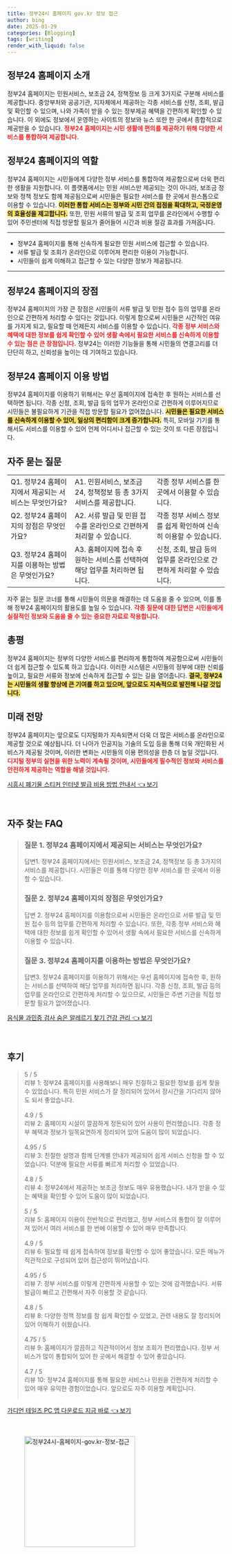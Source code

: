 ```yaml
---
title: 정부24시 홈페이지 gov.kr 정보 접근
author: bing
date: 2025-01-29
categories: [Blogging]
tags: [writing]
render_with_liquid: false
---
```



<h2 id='정부24 홈페이지 소개'>정부24 홈페이지 소개</h2>

<p>정부24 홈페이지는 민원서비스, 보조금 24, 정책정보 등 크게 3가지로 구분해 서비스를 제공합니다. 중앙부처와 공공기관, 지자체에서 제공하는 각종 서비스를 신청, 조회, 발급 및 확인할 수 있으며, 나와 가족이 받을 수 있는 정부제공 혜택을 간편하게 확인할 수 있습니다. 이 외에도 정보에서 운영하는 사이트의 정보와 뉴스 또한 한 곳에서 종합적으로 제공받을 수 있습니다. <b><span style="color: #ee2323;">정부24 홈페이지는 시민 생활에 편의를 제공하기 위해 다양한 서비스를 통합하여 제공합니다.</span></b></p>

<h2 id='정부24 홈페이지의 역할'>정부24 홈페이지의 역할</h2>

<p>정부24 홈페이지는 시민들에게 다양한 정부 서비스를 통합하여 제공함으로써 더욱 편리한 생활을 지원합니다. 이 플랫폼에서는 민원 서비스만 제공되는 것이 아니라, 보조금 정보와 정책 정보도 함께 제공됨으로써 시민들은 필요한 서비스를 한 곳에서 원스톱으로 이용할 수 있습니다. <b><span style="background-color: #ffe066;">이러한 통합 서비스는 정부와 시민 간의 접점을 확대하고, 국정운영의 효율성을 제고합니다.</span></b> 또한, 민원 서류의 발급 및 조회 업무를 온라인에서 수행할 수 있어 주민센터에 직접 방문할 필요가 줄어들어 시간과 비용 절감 효과를 가져옵니다.</p>

<hr />

<ul>
    <li>정부24 홈페이지를 통해 신속하게 필요한 민원 서비스에 접근할 수 있습니다.</li>
    <li>서류 발급 및 조회가 온라인으로 이루어져 편리한 이용이 가능합니다.</li>
    <li>시민들이 쉽게 이해하고 접근할 수 있는 다양한 정보가 제공됩니다.</li>
</ul>

<hr />

<h2 id='정부24 홈페이지의 장점'>정부24 홈페이지의 장점</h2>

<p>정부24 홈페이지의 가장 큰 장점은 시민들이 서류 발급 및 민원 접수 등의 업무를 온라인으로 간편하게 처리할 수 있다는 것입니다. 이렇게 함으로써 시민들은 시간적인 여유를 가지게 되고, 필요할 때 언제든지 서비스를 이용할 수 있습니다. <b><span style="color: #ee2323;">각종 정부 서비스와 혜택에 대한 정보를 쉽게 확인할 수 있어 생활 속에서 필요한 서비스를 신속하게 이용할 수 있는 점은 큰 장점입니다.</span></b> 정부24는 이러한 기능들을 통해 시민들의 연결고리를 더 단단히 하고, 신뢰성을 높이는 데 기여하고 있습니다.</p>

<h2 id='정부24 홈페이지 이용 방법'>정부24 홈페이지 이용 방법</h2>

<p>정부24 홈페이지를 이용하기 위해서는 우선 홈페이지에 접속한 후 원하는 서비스를 선택하면 됩니다. 각종 신청, 조회, 발급 등의 업무가 온라인으로 간편하게 이루어지므로 시민들은 불필요하게 기관을 직접 방문할 필요가 없어졌습니다. <b><span style="background-color: #ffe066;">시민들은 필요한 서비스를 신속하게 이용할 수 있어, 일상의 편리함이 크게 증가합니다.</span></b> 특히, 모바일 기기를 통해서도 서비스를 이용할 수 있어 언제 어디서나 접근할 수 있는 것이 또 다른 장점입니다.</p>

<h2 id='자주 묻는 질문'>자주 묻는 질문</h2>

<table>
    <tr>
        <td>Q1. 정부24 홈페이지에서 제공되는 서비스는 무엇인가요?</td>
        <td>A1. 민원서비스, 보조금 24, 정책정보 등 총 3가지 서비스를 제공합니다.</td>
        <td>각종 정부 서비스를 한 곳에서 이용할 수 있습니다.</td>
    </tr>
    <tr>
        <td>Q2. 정부24 홈페이지의 장점은 무엇인가요?</td>
        <td>A2. 서류 발급 및 민원 접수를 온라인으로 간편하게 처리할 수 있습니다.</td>
        <td>각종 정부 서비스 정보를 쉽게 확인하여 신속히 이용할 수 있습니다.</td>
    </tr>
    <tr>
        <td>Q3. 정부24 홈페이지를 이용하는 방법은 무엇인가요?</td>
        <td>A3. 홈페이지에 접속 후 원하는 서비스를 선택하여 해당 업무를 처리하면 됩니다.</td>
        <td>신청, 조회, 발급 등의 업무를 온라인으로 간편하게 처리할 수 있습니다.</td>
    </tr>
</table>

<p>자주 묻는 질문 코너를 통해 시민들이 의문을 해결하는 데 도움을 줄 수 있으며, 이를 통해 정부24 홈페이지의 활용도를 높일 수 있습니다. <b><span style="color: #ee2323;">각종 질문에 대한 답변은 시민들에게 실질적인 정보와 도움을 줄 수 있는 중요한 자료로 작용합니다.</span></b></p>

<h2 id='총평'>총평</h2>

<p>정부24 홈페이지는 정부의 다양한 서비스를 편리하게 통합하여 제공함으로써 시민들이 더 쉽게 접근할 수 있도록 하고 있습니다. 이러한 시스템은 시민들의 정부에 대한 신뢰를 높이고, 필요한 서류와 정보에 신속하게 접근할 수 있는 길을 열어줍니다. <b><span style="background-color: #ffe066;">결국, 정부24는 시민들의 생활 향상에 큰 기여를 하고 있으며, 앞으로도 지속적으로 발전해 나갈 것입니다.</span></b></p>

<h2 id='미래 전망'>미래 전망</h2>

<p>정부24 홈페이지는 앞으로도 디지털화가 지속되면서 더욱 더 많은 서비스를 온라인으로 제공할 것으로 예상됩니다. 더 나아가 인공지능 기술의 도입 등을 통해 더욱 개인화된 서비스가 제공될 것이며, 이러한 변화는 시민들의 이용 편의성을 한층 더 높일 것입니다. <b><span style="color: #ee2323;">디지털 정부의 실현을 위한 노력이 계속될 것이며, 시민들에게 필수적인 정보와 서비스를 안전하게 제공하는 역할을 해낼 것입니다.</span></b></p>


<p><a class="click-button" title="시흥시 폐기물 스티커 인터넷 발급 비용 방법 안내서" href="https://24nara.github.io/posts/%EC%8B%9C%ED%9D%A5%EC%8B%9C-%ED%8F%90%EA%B8%B0%EB%AC%BC-%EC%8A%A4%ED%8B%B0%EC%BB%A4-%EC%9D%B8%ED%84%B0%EB%84%B7-%EB%B0%9C%EA%B8%89-%EB%B9%84%EC%9A%A9-%EB%B0%A9%EB%B2%95-%EC%95%88%EB%82%B4%EC%84%9C/" rel="dofollow">시흥시 폐기물 스티커 인터넷 발급 비용 방법 안내서 👈 보기</a></p><br>
<h2 id='자주_찾는_FAQ'>자주 찾는 FAQ</h2>
<div itemscope="" itemtype="https://schema.org/FAQPage"> 
<blockquote> 
<div itemscope="" itemprop="mainEntity" itemtype="https://schema.org/Question"> 
<h3 itemprop="name">질문 1. 정부24 홈페이지에서 제공되는 서비스는 무엇인가요?</h3> 
<div itemscope="" itemprop="acceptedAnswer" itemtype="https://schema.org/Answer"> 
<span itemprop="text"> 
<p>답변1. 정부24 홈페이지에서는 민원서비스, 보조금 24, 정책정보 등 총 3가지의 서비스를 제공합니다. 시민들은 이를 통해 다양한 정부 서비스를 한 곳에서 이용할 수 있습니다.</p> 
</span> 
</div> 
</div> 
<div itemscope="" itemprop="mainEntity" itemtype="https://schema.org/Question"> 
<h3 itemprop="name">질문 2. 정부24 홈페이지의 장점은 무엇인가요?</h3> 
<div itemscope="" itemprop="acceptedAnswer" itemtype="https://schema.org/Answer"> 
<span itemprop="text"> 
<p>답변 2. 정부24 홈페이지를 이용함으로써 시민들은 온라인으로 서류 발급 및 민원 접수 등의 업무를 간편하게 처리할 수 있습니다. 또한, 각종 정부 서비스와 혜택에 대한 정보를 쉽게 확인할 수 있어서 생활 속에서 필요한 서비스를 신속하게 이용할 수 있습니다.</p> 
</span> 
</div> 
</div> 
<div itemscope="" itemprop="mainEntity" itemtype="https://schema.org/Question"> 
<h3 itemprop="name">질문 3. 정부24 홈페이지를 이용하는 방법은 무엇인가요?</h3> 
<div itemscope="" itemprop="acceptedAnswer" itemtype="https://schema.org/Answer"> 
<span itemprop="text"> 
<p>답변3. 정부24 홈페이지를 이용하기 위해서는 우선 홈페이지에 접속한 후, 원하는 서비스를 선택하여 해당 업무를 처리하면 됩니다. 각종 신청, 조회, 발급 등의 업무를 온라인으로 간편하게 처리할 수 있으므로, 시민들은 주변 기관을 직접 방문할 필요가 없어졌습니다.</p> 
</span> 
</div> 
</div> 
</blockquote> 
</div>
<p><a class="click-button" title="음식물 과민증 검사 숨은 알레르기 찾기 건강 관리" href="https://24nara.github.io/posts/%EC%9D%8C%EC%8B%9D%EB%AC%BC-%EA%B3%BC%EB%AF%BC%EC%A6%9D-%EA%B2%80%EC%82%AC-%EC%88%A8%EC%9D%80-%EC%95%8C%EB%A0%88%EB%A5%B4%EA%B8%B0-%EC%B0%BE%EA%B8%B0-%EA%B1%B4%EA%B0%95-%EA%B4%80%EB%A6%AC/" rel="dofollow">음식물 과민증 검사 숨은 알레르기 찾기 건강 관리 👈 보기</a></p><br>
<h2 id='후기'>후기</h2>
<div itemscope itemtype="https://schema.org/Product">
  <blockquote>
  <div itemprop="review" itemscope itemtype="https://schema.org/Review">
      <div itemprop="reviewRating" itemscope itemtype="https://schema.org/Rating"> <span itemprop="ratingValue">5</span> / <span itemprop="bestRating">5</span> </div>
      <span itemprop="reviewBody">리뷰 1: 정부24 홈페이지를 사용해보니 매우 친절하고 필요한 정보를 쉽게 찾을 수 있었습니다. 특히 민원 서비스가 잘 정리되어 있어서 장시간을 기다리지 않아도 되서 좋았습니다.</span>
  </div>
  <br>
  <div itemprop="review" itemscope itemtype="https://schema.org/Review">
      <div itemprop="reviewRating" itemscope itemtype="https://schema.org/Rating"> <span itemprop="ratingValue">4.9</span> / <span itemprop="bestRating">5</span> </div>
      <span itemprop="reviewBody">리뷰 2: 홈페이지 시설이 깔끔하게 정돈되어 있어 사용이 편리했습니다. 각종 정부 혜택과 정보가 일목요연하게 정리되어 있어 도움이 많이 되었습니다.</span>
  </div>
  <br>
  <div itemprop="review" itemscope itemtype="https://schema.org/Review">
      <div itemprop="reviewRating" itemscope itemtype="https://schema.org/Rating"> <span itemprop="ratingValue">4.95</span> / <span itemprop="bestRating">5</span> </div>
      <span itemprop="reviewBody">리뷰 3: 친절한 설명과 함께 단계별 안내가 제공되어 쉽게 서비스 신청을 할 수 있었습니다. 덕분에 필요한 서류를 빠르게 처리할 수 있었습니다.</span>
  </div>
  <br>
  <div itemprop="review" itemscope itemtype="https://schema.org/Review">
      <div itemprop="reviewRating" itemscope itemtype="https://schema.org/Rating"> <span itemprop="ratingValue">4.8</span> / <span itemprop="bestRating">5</span> </div>
      <span itemprop="reviewBody">리뷰 4: 정부24에서 제공하는 보조금 정보도 매우 유용했습니다. 내가 받을 수 있는 혜택을 확인할 수 있어 도움이 많이 되었습니다.</span>
  </div>
  <br>
  <div itemprop="review" itemscope itemtype="https://schema.org/Review">
      <div itemprop="reviewRating" itemscope itemtype="https://schema.org/Rating"> <span itemprop="ratingValue">5</span> / <span itemprop="bestRating">5</span> </div>
      <span itemprop="reviewBody">리뷰 5: 홈페이지 이용이 전반적으로 편리했고, 정부 서비스의 통합이 잘 이루어져 있어서 여러 서비스를 한 번에 이용할 수 있어 매우 만족합니다.</span>
  </div>
  <br>
  <div itemprop="review" itemscope itemtype="https://schema.org/Review">
      <div itemprop="reviewRating" itemscope itemtype="https://schema.org/Rating"> <span itemprop="ratingValue">4.9</span> / <span itemprop="bestRating">5</span> </div>
      <span itemprop="reviewBody">리뷰 6: 필요할 때 쉽게 접속하여 정보를 확인할 수 있어 좋았습니다. 모든 메뉴가 직관적으로 구성되어 있어 접근성이 뛰어났습니다.</span>
  </div>
  <br>
  <div itemprop="review" itemscope itemtype="https://schema.org/Review">
      <div itemprop="reviewRating" itemscope itemtype="https://schema.org/Rating"> <span itemprop="ratingValue">4.95</span> / <span itemprop="bestRating">5</span> </div>
      <span itemprop="reviewBody">리뷰 7: 정부 서비스를 이렇게 간편하게 사용할 수 있는 것에 감격했습니다. 서류 발급이 빠르고 간편해서 자주 이용할 것 같습니다.</span>
  </div>
  <br>
  <div itemprop="review" itemscope itemtype="https://schema.org/Review">
      <div itemprop="reviewRating" itemscope itemtype="https://schema.org/Rating"> <span itemprop="ratingValue">4.8</span> / <span itemprop="bestRating">5</span> </div>
      <span itemprop="reviewBody">리뷰 8: 다양한 정책 정보를 참 쉽게 확인할 수 있었고, 관련 내용도 잘 정리되어 있어 이해하기 쉬웠습니다.</span>
  </div>
  <br>
  <div itemprop="review" itemscope itemtype="https://schema.org/Review">
      <div itemprop="reviewRating" itemscope itemtype="https://schema.org/Rating"> <span itemprop="ratingValue">4.75</span> / <span itemprop="bestRating">5</span> </div>
      <span itemprop="reviewBody">리뷰 9: 홈페이지가 깔끔하고 직관적이어서 정보 조회가 편리했습니다. 정부 서비스가 많이 통합되어 있어 한 곳에서 해결할 수 있어 좋았습니다.</span>
  </div>
  <br>
  <div itemprop="review" itemscope itemtype="https://schema.org/Review">
      <div itemprop="reviewRating" itemscope itemtype="https://schema.org/Rating"> <span itemprop="ratingValue">4.7</span> / <span itemprop="bestRating">5</span> </div>
      <span itemprop="reviewBody">리뷰 10: 정부24 홈페이지를 통해 필요한 서비스나 민원을 간편하게 처리할 수 있어 매우 유익한 경험이었습니다. 앞으로도 자주 이용할 계획입니다.</span>
  </div>
  <br>
  </blockquote>
</div>
<p><a class="click-button" title="가디언 테일즈 PC 앱 다운로드 지금 바로" href="https://24nara.github.io/posts/%EA%B0%80%EB%94%94%EC%96%B8-%ED%85%8C%EC%9D%BC%EC%A6%88-PC-%EC%95%B1-%EB%8B%A4%EC%9A%B4%EB%A1%9C%EB%93%9C-%EC%A7%80%EA%B8%88-%EB%B0%94%EB%A1%9C/" rel="dofollow">가디언 테일즈 PC 앱 다운로드 지금 바로 👈 보기</a></p><br>
<figure class="image"><img src="https://24nara.github.io/assets/img/thumbnail/정부24시-홈페이지-gov.kr-정보-접근.webp" alt="정부24시-홈페이지-gov.kr-정보-접근" width="256" height="256"></figure>